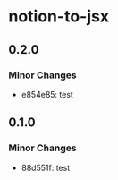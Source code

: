# notion-to-jsx

## 0.2.0

### Minor Changes

- e854e85: test

## 0.1.0

### Minor Changes

- 88d551f: test
